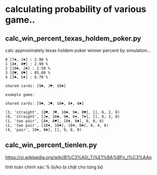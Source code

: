 # calculating probability of various game..

## calc_win_percent_texas_holdem_poker.py

calc approximately texas holdem poker winner percent by simulation...
```
0 [7♠, J♠] : 2.90 %
1 [A♦, A♥] : 2.90 %
2 [10♠, 2♠] : 2.50 %
3 [Q♥, 8♥] : 85.00 %
4 [3♣, 5♦] : 6.70 %

shared cards: [9♣, J♥, 10♣]

example game:

shared cards: [9♣, J♥, 10♣, 8♦, 8♣] 

(3, 'straight', [Q♥, J♥, 10♣, 9♣, 8♥], [], 6, 2, 0)
(0, 'straight', [J♠, 10♣, 9♣, 8♦, 7♠], [], 6, 3, 0)
(1, 'two pair', [A♦, A♥], [8♦, 8♣], 8, 0, 6)
(2, 'two pair', [10♠, 10♣], [8♦, 8♣], 8, 4, 6)
(4, 'pair', [8♦, 8♣], [], 9, 6, 0)
```

## calc_win_percent_tienlen.py

https://vi.wikipedia.org/wiki/B%C3%A0i_Ti%E1%BA%BFn_l%C3%AAn

tính toán chính xác % bị/ko bị chặt cho từng bộ
